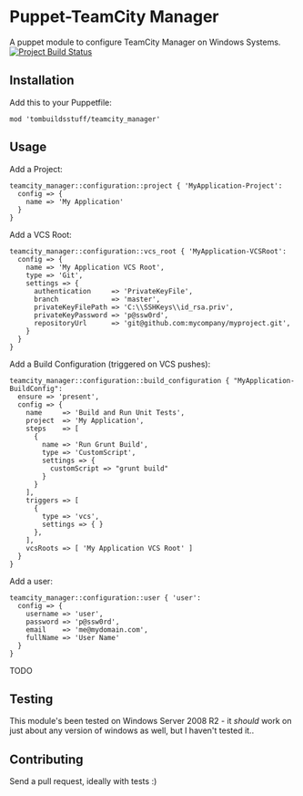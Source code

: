 Puppet-TeamCity Manager
===============

A puppet module to configure TeamCity Manager on Windows Systems.
[![Project Build Status](https://travis-ci.org/tombuildsstuff/puppet-teamcity_manager.svg?branch=master)](https://travis-ci.org/tombuildsstuff/puppet-teamcity_manager)

Installation
------------

Add this to your Puppetfile:
```puppet
mod 'tombuildsstuff/teamcity_manager'
````

Usage
-----
Add a Project:
```
teamcity_manager::configuration::project { 'MyApplication-Project':
  config => {
    name => 'My Application'
  }
}
```

Add a VCS Root:
```
teamcity_manager::configuration::vcs_root { 'MyApplication-VCSRoot':
  config => {
    name => 'My Application VCS Root',
    type => 'Git',
    settings => {
      authentication     => 'PrivateKeyFile',
      branch             => 'master',
      privateKeyFilePath => 'C:\\SSHKeys\\id_rsa.priv',
      privateKeyPassword => 'p@ssw0rd',
      repositoryUrl      => 'git@github.com:mycompany/myproject.git',
    }
  }
}
```

Add a Build Configuration (triggered on VCS pushes):
```
teamcity_manager::configuration::build_configuration { "MyApplication-BuildConfig":
  ensure => 'present',
  config => {
    name     => 'Build and Run Unit Tests',
    project  => 'My Application',
    steps    => [
      {
        name => 'Run Grunt Build',
        type => 'CustomScript',
        settings => {
          customScript => "grunt build"
        }
      }
    ],
    triggers => [
      {
        type => 'vcs',
        settings => { }
      },
    ],
    vcsRoots => [ 'My Application VCS Root' ]
  }
}
```

Add a user:
```
teamcity_manager::configuration::user { 'user':
  config => {
    username => 'user',
    password => 'p@ssw0rd',
    email    => 'me@mydomain.com',
    fullName => 'User Name'
  }
}
```

TODO

Testing
-------
This module's been tested on Windows Server 2008 R2 - it *should* work on just about any version of windows as well, but I haven't tested it..

Contributing
------------
Send a pull request, ideally with tests :)

